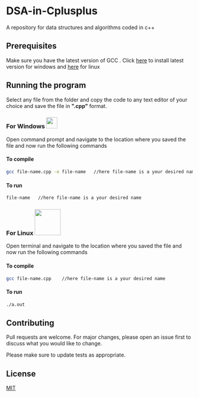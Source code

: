 # DSA-in-Cplusplus
A repository for  data structures and algorithms coded in c++
## Prerequisites
Make sure you have the latest version of GCC . Click [here](https://sourceforge.net/projects/mingw/) to install latest version for windows and [here](https://linuxize.com/post/how-to-install-gcc-on-ubuntu-20-04/) for linux

## Running the program

Select any file from the folder and copy the code to any text editor of your choice and save the file in **".cpp"** format.

### For Windows <img src="https://freepngimg.com/thumb/windows/24117-9-windows-pic-transparent-background.png" width="30px">
Open command prompt and
navigate to the location where you saved the file and now run the following commands  

#### To compile 
```bash
gcc file-name.cpp -o file-name   //here file-name is a your desired name 
```
#### To run
```bash
file-name   //here file-name is a your desired name 
```

### For Linux <img src="https://img.shields.io/badge/Linux-FCC624?style=for-the-badge&logo=linux&logoColor=black" width="70px">
Open terminal and
navigate to the location where you saved the file and now run the following commands  

#### To compile 
```bash
gcc file-name.cpp    //here file-name is a your desired name 
```
#### To run
```bash
./a.out
```

## Contributing
Pull requests are welcome. For major changes, please open an issue first to discuss what you would like to change.

Please make sure to update tests as appropriate.

## License
[MIT](https://choosealicense.com/licenses/mit/)
